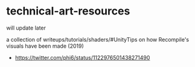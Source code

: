 # technical-art-resources

will update later

a collection of writeups/tutorials/shaders/#UnityTips on how Recompile's visuals have been made (2019)
- https://twitter.com/phi6/status/1122976501438271490
